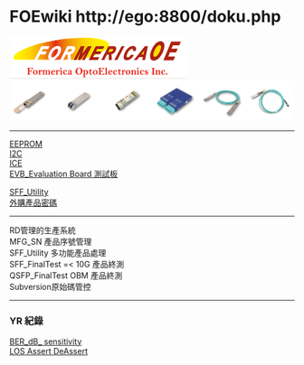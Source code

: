 FOEwiki  http://ego:8800/doku.php
===
![](FOE.PNG)  
![](product.PNG)  

---

[EEPROM](/EEPROM/EEPROM.md)  
[I2C](/I2C/I2C.md)  
[ICE](/ICE/ICE.md)  
[EVB_Evaluation Board 測試板](EVB/EVB.md)

[SFF_Utility](/SFF_Utility/SFF_Utility.md)  
[外購產品密碼](/outsourcing/outsourcing.md)

---

RD管理的生產系統  
MFG_SN 產品序號管理  
SFF_Utility 多功能產品處理  
SFF_FinalTest =< 10G 產品終測  
QSFP_FinalTest OBM 產品終測  
Subversion原始碼管控  

---  

### YR 紀錄
[BER_dB_ sensitivity](BER_dB_sensitivity/BER_dB_sensitivity.md)  
[LOS Assert DeAssert](LOS_Assert_DeAssert/LOS_Assert_DeAssert.md)